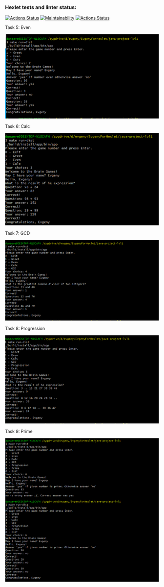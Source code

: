 ### Hexlet tests and linter status:
[![Actions Status](https://github.com/EvgenyForHexlet/java-project-lvl1/workflows/hexlet-check/badge.svg)](https://github.com/EvgenyForHexlet/java-project-lvl1/actions)
[![Maintainability](https://api.codeclimate.com/v1/badges/55e0eb60ae7f5ab060ed/maintainability)](https://codeclimate.com/github/EvgenyForHexlet/java-project-lvl1/maintainability)
[![Actions Status](https://github.com/EvgenyForHexlet/java-project-lvl1/workflows/github-actions-build/badge.svg)](https://github.com/EvgenyForHexlet/java-project-lvl1/actions)

Task 5: Even

![alt text](./src/main/resources/2021-12-09_19h03_30.png "Even")

Task 6: Calc

![alt text](./src/main/resources/2021-12-09_20h50_16.png "Calc")

Task 7: GCD

![alt text](./src/main/resources/2021-12-10_19h44_35.png "GCD")

Task 8: Progression

![alt text](./src/main/resources/2021-12-10_20h06_33.png "GCD")

Task 9: Prime

![alt text](./src/main/resources/2021-12-10_20h21_24.png "GCD")